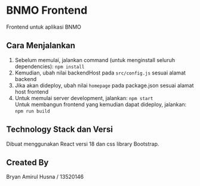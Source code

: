 # BNMO Frontend
Frontend untuk aplikasi BNMO
## Cara Menjalankan
1. Sebelum memulai, jalankan command (untuk menginstall seluruh dependencies): `npm install`<br/>
2. Kemudian, ubah nilai backendHost pada `src/config.js` sesuai alamat backend
3. Jika akan dideploy, ubah nilai `homepage` pada package.json sesuai alamat host frontend
4. Untuk memulai server development, jalankan: `npm start`<br/>
Untuk membangun frontend yang kemudian dapat dideploy, jalankan: `npm run build`<br/>
## Technology Stack dan Versi
Dibuat menggunakan React versi 18 dan css library Bootstrap.
## Created By
Bryan Amirul Husna / 13520146
